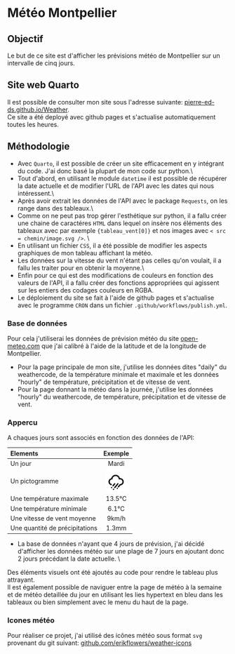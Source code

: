 # Météo Montpellier
## Objectif

Le but de ce site est d'afficher les prévisions météo de Montpellier sur un intervalle de cinq jours.

## Site web Quarto

Il est possible de consulter mon site sous l'adresse suivante: [pierre-ed-ds.github.io/Weather](https://pierre-ed-ds.github.io/Weather/). \
Ce site a été deployé avec github pages et s'actualise automatiquement toutes les heures. 

## Méthodologie

* Avec `Quarto`, il est possible de créer un site efficacement en y intégrant du code. J'ai donc basé la plupart de mon code sur python.\
* Tout d'abord, en utilisant le module `datetime` il est possible de récupérer la date actuelle et de modifier l'URL de l'API avec les dates qui nous intéressent.\
* Après avoir extrait  les données de l'API avec le package ` Requests `, on les range dans des tableaux.\
* Comme on ne peut pas trop gérer l'esthétique sur python, il a fallu créer une chaine de caractéres `HTML` dans lequel on insère nos éléments des tableaux avec par exemple `{tableau_vent[0]}` et nos images avec `< src = chemin/image.svg />`. \
* En utilisant un fichier `CSS`, il a été possible de modifier les aspects graphiques de mon tableau affichant la météo.
* Les données sur la vitesse du vent n'étant pas celles qu'on voulait, il a fallu les traiter pour en obtenir la moyenne.\
* Enfin pour ce qui est des modifications de couleurs en fonction des valeurs de l'API, il a fallu créer des fonctions appropriées qui agissent sur les entiers des codages couleurs en RGBA.
* Le déploiement du site se fait à l'aide de github pages et s'actualise avec le programme `CRON` dans un fichier `.github/workflows/publish.yml`.
  
### Base de données

Pour cela j'utiliserai les données de prévision météo du site [open-meteo.com](open-meteo.com) que j'ai calibré à l'aide de la latitude et de la longitude de Montpellier.

* Pour la page principale de mon site, j'utilise les données dites "daily" du weathercode, de la température minimale et maximale et les données "hourly" de température, précipitation et de vitesse de vent.
* Pour la page donnant la météo dans la journée, j'utilise les données "hourly" du weathercode, de température, précipitation et de vitesse de vent.

### Appercu 

A chaques jours sont associés en fonction des données de l'API: 

| Elements | Exemple |
|:--    |:-:    |
| Un jour | Mardi |      
| Un pictogramme | <img src='iconsmeteo/wi-rain-wind.svg' width="50" height="50" /> |
| Une température maximale | 13.5°C |
| Une température minimale | 6.1°C |
| Une vitesse de vent moyenne | 9km/h |
| Une quantité de précipitations | 1.3mm |

- La base de données n'ayant que 4 jours de prévision, j'ai décidé d'afficher les données météo sur une plage de 7 jours en ajoutant donc 2 jours précédant la date actuelle. \
  
Des éléments visuels ont été ajoutés au code pour rendre le tableau plus attrayant. \
Il est également possible de naviguer entre la page de météo à la semaine et de météo detaillée du jour en utilisant les lies hypertext en bleu dans les tableaux ou bien simplement avec le menu du haut de la page.

### Icones météo

Pour réaliser ce projet, j'ai utilisé des icônes météo sous format `svg` provenant du git suivant: [github.com/erikflowers/weather-icons](https://github.com/erikflowers/weather-icons)


